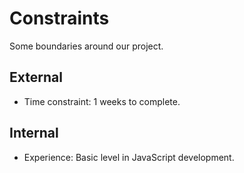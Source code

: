 # Constraints

Some boundaries around our project.

## External

- Time constraint: 1 weeks to complete.

## Internal

- Experience: Basic level in JavaScript development.
